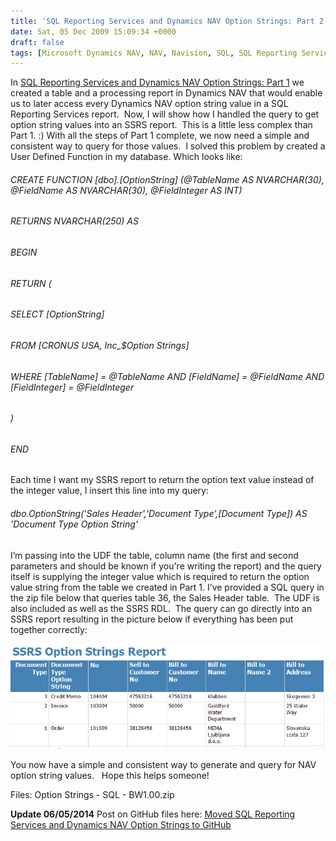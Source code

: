 ```yaml
---
title: 'SQL Reporting Services and Dynamics NAV Option Strings: Part 2'
date: Sat, 05 Dec 2009 15:09:34 +0000
draft: false
tags: [Microsoft Dynamics NAV, NAV, Navision, SQL, SQL Reporting Services, SSRS]
---
```


In [SQL Reporting Services and Dynamics NAV Option Strings: Part 1](/sql-reporting-services-and-dynamics-nav-option-strings-part-1/)
we created a table and a processing report in Dynamics NAV that would enable us to later access every Dynamics NAV option string value in a SQL Reporting Services report.  Now, I will show how I handled the query to get option string values into an SSRS report.  This is a little less complex than Part 1. :) With all the steps of Part 1 complete, we now need a simple and consistent way to query for those values.  I solved this problem by created a User Defined Function in my database. Which looks like:

###### CREATE FUNCTION \[dbo\].\[OptionString\] (@TableName AS NVARCHAR(30), @FieldName AS NVARCHAR(30), @FieldInteger AS INT)

###### RETURNS NVARCHAR(250) AS

###### BEGIN

###### RETURN (

###### SELECT \[OptionString\]

###### FROM \[CRONUS USA, Inc_$Option Strings\]

###### WHERE \[TableName\] = @TableName AND \[FieldName\] = @FieldName AND \[FieldInteger\] = @FieldInteger

###### )

###### END

Each time I want my SSRS report to return the option text value instead of the integer value, I insert this line into my query:

###### dbo.OptionString('Sales Header','Document Type',\[Document Type\]) AS 'Document Type Option String'

I’m passing into the UDF the table, column name (the first and second parameters and should be known if you're writing the report) and the query itself is supplying the integer value which is required to return the option value string from the table we created in Part 1. I’ve provided a SQL query in the zip file below that queries table 36, the Sales Header table.  The UDF is also included as well as the SSRS RDL.  The query can go directly into an SSRS report resulting in the picture below if everything has been put together correctly: 

![Screenshot12_5_20092_34_03PM.png](/images/2009/12/screenshot12_5_20092_34_03pm.png) 

You now have a simple and consistent way to generate and query for NAV option string values.   Hope this helps someone! 

Files: Option Strings - SQL - BW1.00.zip 

**Update 06/05/2014** Post on GitHub files here: [Moved SQL Reporting Services and Dynamics NAV Option Strings to GitHub](2014-06-06-moved-sql-reporting-services-and-dynamics-nav-option-strings-to-github)
